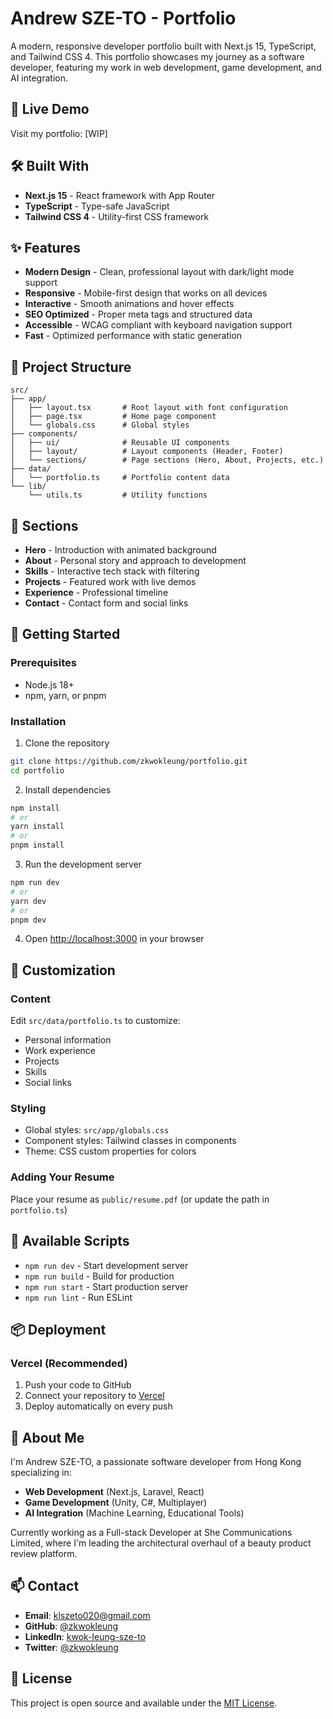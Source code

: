 # Andrew SZE-TO - Portfolio

A modern, responsive developer portfolio built with Next.js 15, TypeScript, and Tailwind CSS 4. This portfolio showcases my journey as a software developer, featuring my work in web development, game development, and AI integration.

## 🚀 Live Demo

Visit my portfolio: [WIP]

## 🛠️ Built With

- **Next.js 15** - React framework with App Router
- **TypeScript** - Type-safe JavaScript
- **Tailwind CSS 4** - Utility-first CSS framework

## ✨ Features

- **Modern Design** - Clean, professional layout with dark/light mode support
- **Responsive** - Mobile-first design that works on all devices
- **Interactive** - Smooth animations and hover effects
- **SEO Optimized** - Proper meta tags and structured data
- **Accessible** - WCAG compliant with keyboard navigation support
- **Fast** - Optimized performance with static generation

## 📁 Project Structure

```
src/
├── app/
│   ├── layout.tsx       # Root layout with font configuration
│   ├── page.tsx         # Home page component
│   └── globals.css      # Global styles
├── components/
│   ├── ui/              # Reusable UI components
│   ├── layout/          # Layout components (Header, Footer)
│   └── sections/        # Page sections (Hero, About, Projects, etc.)
├── data/
│   └── portfolio.ts     # Portfolio content data
└── lib/
    └── utils.ts         # Utility functions
```

## 🎯 Sections

- **Hero** - Introduction with animated background
- **About** - Personal story and approach to development
- **Skills** - Interactive tech stack with filtering
- **Projects** - Featured work with live demos
- **Experience** - Professional timeline
- **Contact** - Contact form and social links

## 🚀 Getting Started

### Prerequisites

- Node.js 18+
- npm, yarn, or pnpm

### Installation

1. Clone the repository
```bash
git clone https://github.com/zkwokleung/portfolio.git
cd portfolio
```

2. Install dependencies
```bash
npm install
# or
yarn install
# or
pnpm install
```

3. Run the development server
```bash
npm run dev
# or
yarn dev
# or
pnpm dev
```

4. Open [http://localhost:3000](http://localhost:3000) in your browser

## 📝 Customization

### Content

Edit `src/data/portfolio.ts` to customize:
- Personal information
- Work experience
- Projects
- Skills
- Social links

### Styling

- Global styles: `src/app/globals.css`
- Component styles: Tailwind classes in components
- Theme: CSS custom properties for colors

### Adding Your Resume

Place your resume as `public/resume.pdf` (or update the path in `portfolio.ts`)

## 🔧 Available Scripts

- `npm run dev` - Start development server
- `npm run build` - Build for production
- `npm run start` - Start production server
- `npm run lint` - Run ESLint

## 📦 Deployment

### Vercel (Recommended)

1. Push your code to GitHub
2. Connect your repository to [Vercel](https://vercel.com)
3. Deploy automatically on every push

## 🤝 About Me

I'm Andrew SZE-TO, a passionate software developer from Hong Kong specializing in:
- **Web Development** (Next.js, Laravel, React)
- **Game Development** (Unity, C#, Multiplayer)
- **AI Integration** (Machine Learning, Educational Tools)

Currently working as a Full-stack Developer at She Communications Limited, where I'm leading the architectural overhaul of a beauty product review platform.

## 📫 Contact

- **Email**: klszeto020@gmail.com
- **GitHub**: [@zkwokleung](https://github.com/zkwokleung)
- **LinkedIn**: [kwok-leung-sze-to](https://linkedin.com/in/kwok-leung-sze-to-aa735a1a7)
- **Twitter**: [@zkwokleung](https://twitter.com/zkwokleung)

## 📄 License

This project is open source and available under the [MIT License](LICENSE).

